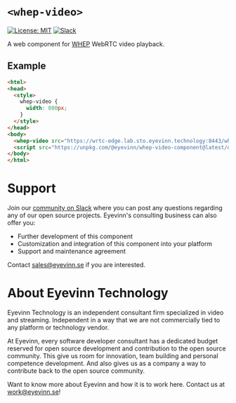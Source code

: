 # `<whep-video>`

[![License: MIT](https://img.shields.io/badge/License-MIT-yellow.svg)](https://opensource.org/licenses/MIT) [![Slack](http://slack.streamingtech.se/badge.svg)](http://slack.streamingtech.se)

A web component for [WHEP](https://eyevinntechnology.medium.com/standardized-webrtc-based-broadcast-streaming-is-being-recognized-by-the-industry-fbc24df54cf4) WebRTC video playback.

## Example

```html
<html>
<head>
  <style>
    whep-video {
      width: 800px;
    }
  </style>
</head>
<body>
  <whep-video src="https://wrtc-edge.lab.sto.eyevinn.technology:8443/whep/channel/sthlm" muted autoplay/>
  <script src="https://unpkg.com/@eyevinn/whep-video-component@latest/dist/whep-video.component.js"></script>
</body>
</html>
```

# Support

Join our [community on Slack](http://slack.streamingtech.se) where you can post any questions regarding any of our open source projects. Eyevinn's consulting business can also offer you:

- Further development of this component
- Customization and integration of this component into your platform
- Support and maintenance agreement

Contact [sales@eyevinn.se](mailto:sales@eyevinn.se) if you are interested.

# About Eyevinn Technology

Eyevinn Technology is an independent consultant firm specialized in video and streaming. Independent in a way that we are not commercially tied to any platform or technology vendor.

At Eyevinn, every software developer consultant has a dedicated budget reserved for open source development and contribution to the open source community. This give us room for innovation, team building and personal competence development. And also gives us as a company a way to contribute back to the open source community.

Want to know more about Eyevinn and how it is to work here. Contact us at work@eyevinn.se!
